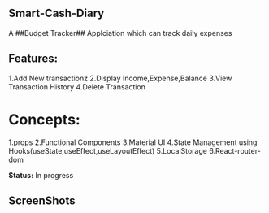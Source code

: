 ## Smart-Cash-Diary
A ##Budget Tracker## Applciation which can track daily expenses 

## Features:

1.Add New transactionz
2.Display Income,Expense,Balance
3.View Transaction History 
4.Delete Transaction

# Concepts:
1.props
2.Functional Components
3.Material UI
4.State Management using Hooks(useState,useEffect,useLayoutEffect)
5.LocalStorage
6.React-router-dom

**Status:**
In progress

## ScreenShots


